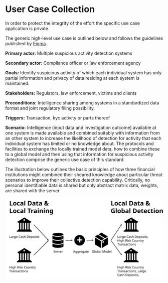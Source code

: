 # User Case Collection
In order to protect the integrity of the effort the specific use case
application is private.

The generic high-level use case is outlined below and follows the guidelines published by [Figma](https://www.figma.com/resource-library/what-is-a-use-case/).

<b>Primary actor:</b> Multiple suspicious activity detection systems

<b>Secondary actor:</b> Compliance officer or law enforcement agency

<b>Goals:</b> Identify suspicious activity of which each individual system has only partial information and privacy of data residing at each system is maintained.

<b>Stakeholders:</b> Regulators, law enforcement, victims and clients

<b>Preconditions:</b> Intelligence sharing among systems in a standardized data format and joint regulatory filing possibility.

<b>Triggers:</b>  Transaction, kyc activity or parts thereof

<b>Scenario:</b> Intelligence (input data and investigation outcome) available
at one system is made available and combined suitably with information
from an other system to increase the likelihood of detection for activity 
that each individual system has limited or no knowledge about. The protocols
and facilities to exchange the locally trained model data, how to combine these
to a global model and then using that information for suspicious activity detection 
comprise the generic use case of this standard.

The illustration below outlines the basic principles of how three financial 
institutions might combined their sheared knowledge about particular threat scenarios
to improve their collective detection capability. Critically, no personal identifiable data
is shared but only abstract matrix data, weights, are shared with the server.

![FedMlIllustration.svg](FedMLIllustration.svg)
